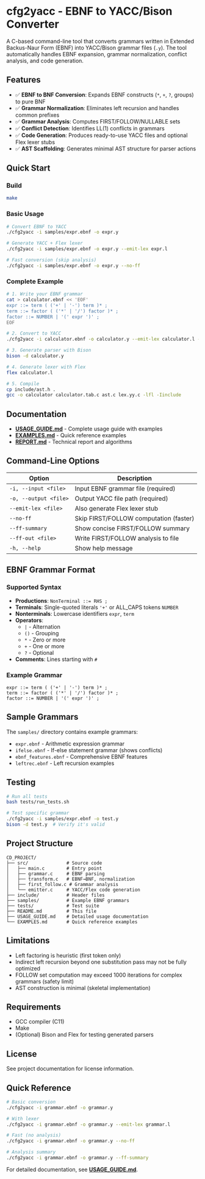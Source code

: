 # cfg2yacc - EBNF to YACC/Bison Converter

A C-based command-line tool that converts grammars written in Extended Backus-Naur Form (EBNF) into YACC/Bison grammar files (`.y`). The tool automatically handles EBNF expansion, grammar normalization, conflict analysis, and code generation.

## Features

- ✅ **EBNF to BNF Conversion**: Expands EBNF constructs (`*`, `+`, `?`, groups) to pure BNF
- ✅ **Grammar Normalization**: Eliminates left recursion and handles common prefixes
- ✅ **Grammar Analysis**: Computes FIRST/FOLLOW/NULLABLE sets
- ✅ **Conflict Detection**: Identifies LL(1) conflicts in grammars
- ✅ **Code Generation**: Produces ready-to-use YACC files and optional Flex lexer stubs
- ✅ **AST Scaffolding**: Generates minimal AST structure for parser actions

## Quick Start

### Build

```bash
make
```

### Basic Usage

```bash
# Convert EBNF to YACC
./cfg2yacc -i samples/expr.ebnf -o expr.y

# Generate YACC + Flex lexer
./cfg2yacc -i samples/expr.ebnf -o expr.y --emit-lex expr.l

# Fast conversion (skip analysis)
./cfg2yacc -i samples/expr.ebnf -o expr.y --no-ff
```

### Complete Example

```bash
# 1. Write your EBNF grammar
cat > calculator.ebnf << 'EOF'
expr ::= term ( ('+' | '-') term )* ;
term ::= factor ( ('*' | '/') factor )* ;
factor ::= NUMBER | '(' expr ')' ;
EOF

# 2. Convert to YACC
./cfg2yacc -i calculator.ebnf -o calculator.y --emit-lex calculator.l --no-ff

# 3. Generate parser with Bison
bison -d calculator.y

# 4. Generate lexer with Flex
flex calculator.l

# 5. Compile
cp include/ast.h .
gcc -o calculator calculator.tab.c ast.c lex.yy.c -lfl -Iinclude
```

## Documentation

- **[USAGE_GUIDE.md](USAGE_GUIDE.md)** - Complete usage guide with examples
- **[EXAMPLES.md](EXAMPLES.md)** - Quick reference examples
- **[REPORT.md](REPORT.md)** - Technical report and algorithms

## Command-Line Options

| Option | Description |
|--------|-------------|
| `-i, --input <file>` | Input EBNF grammar file (required) |
| `-o, --output <file>` | Output YACC file path (required) |
| `--emit-lex <file>` | Also generate Flex lexer stub |
| `--no-ff` | Skip FIRST/FOLLOW computation (faster) |
| `--ff-summary` | Show concise FIRST/FOLLOW summary |
| `--ff-out <file>` | Write FIRST/FOLLOW analysis to file |
| `-h, --help` | Show help message |

## EBNF Grammar Format

### Supported Syntax

- **Productions**: `NonTerminal ::= RHS ;`
- **Terminals**: Single-quoted literals `'+'` or ALL_CAPS tokens `NUMBER`
- **Nonterminals**: Lowercase identifiers `expr`, `term`
- **Operators**: 
  - `|` - Alternation
  - `()` - Grouping
  - `*` - Zero or more
  - `+` - One or more
  - `?` - Optional
- **Comments**: Lines starting with `#`

### Example Grammar

```
expr ::= term ( ('+' | '-') term )* ;
term ::= factor ( ('*' | '/') factor )* ;
factor ::= NUMBER | '(' expr ')' ;
```

## Sample Grammars

The `samples/` directory contains example grammars:

- `expr.ebnf` - Arithmetic expression grammar
- `ifelse.ebnf` - If-else statement grammar (shows conflicts)
- `ebnf_features.ebnf` - Comprehensive EBNF features
- `leftrec.ebnf` - Left recursion examples

## Testing

```bash
# Run all tests
bash tests/run_tests.sh

# Test specific grammar
./cfg2yacc -i samples/expr.ebnf -o test.y
bison -d test.y  # Verify it's valid
```

## Project Structure

```
CD_PROJECT/
├── src/              # Source code
│   ├── main.c        # Entry point
│   ├── grammar.c     # EBNF parsing
│   ├── transform.c   # EBNF→BNF, normalization
│   ├── first_follow.c # Grammar analysis
│   └── emitter.c     # YACC/Flex code generation
├── include/          # Header files
├── samples/          # Example EBNF grammars
├── tests/            # Test suite
├── README.md         # This file
├── USAGE_GUIDE.md    # Detailed usage documentation
└── EXAMPLES.md       # Quick reference examples
```

## Limitations

- Left factoring is heuristic (first token only)
- Indirect left recursion beyond one substitution pass may not be fully optimized
- FOLLOW set computation may exceed 1000 iterations for complex grammars (safety limit)
- AST construction is minimal (skeletal implementation)

## Requirements

- GCC compiler (C11)
- Make
- (Optional) Bison and Flex for testing generated parsers

## License

See project documentation for license information.

## Quick Reference

```bash
# Basic conversion
./cfg2yacc -i grammar.ebnf -o grammar.y

# With lexer
./cfg2yacc -i grammar.ebnf -o grammar.y --emit-lex grammar.l

# Fast (no analysis)
./cfg2yacc -i grammar.ebnf -o grammar.y --no-ff

# Analysis summary
./cfg2yacc -i grammar.ebnf -o grammar.y --ff-summary
```

For detailed documentation, see **[USAGE_GUIDE.md](USAGE_GUIDE.md)**.
